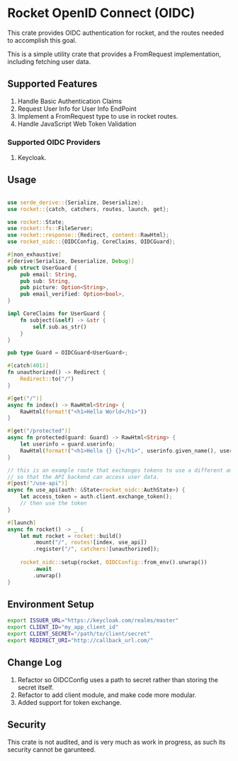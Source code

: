 # Rocket OpenID Connect (OIDC)
This crate provides OIDC authentication for rocket, and the routes needed to accomplish this goal.

This is a simple utility crate that provides a FromRequest implementation, including fetching user data.

## Supported Features
1. Handle Basic Authentication Claims
2. Request User Info for User Info EndPoint
3. Implement a FromRequest type to use in rocket routes.
4. Handle JavaScript Web Token Validation

### Supported OIDC Providers
1. Keycloak.

## Usage

```rust

use serde_derive::{Serialize, Deserialize};
use rocket::{catch, catchers, routes, launch, get};

use rocket::State;
use rocket::fs::FileServer;
use rocket::response::{Redirect, content::RawHtml};
use rocket_oidc::{OIDCConfig, CoreClaims, OIDCGuard};

#[non_exhaustive]
#[derive(Serialize, Deserialize, Debug)]
pub struct UserGuard {
    pub email: String,
    pub sub: String,
    pub picture: Option<String>,
    pub email_verified: Option<bool>,
}

impl CoreClaims for UserGuard {
    fn subject(&self) -> &str {
        self.sub.as_str()
    }
}

pub type Guard = OIDCGuard<UserGuard>;

#[catch(401)]
fn unauthorized() -> Redirect {
    Redirect::to("/")
}

#[get("/")]
async fn index() -> RawHtml<String> {
    RawHtml(format!("<h1>Hello World</h1>"))
}

#[get("/protected")]
async fn protected(guard: Guard) -> RawHtml<String> {
    let userinfo = guard.userinfo;
    RawHtml(format!("<h1>Hello {} {}</h1>", userinfo.given_name(), userinfo.family_name()))
}

// this is an example route that exchanges tokens to use a different audiance
// so that the API backend can access user data.
#[post("/use-api")]
async fn use_api(auth: &State<rocket_oidc::AuthState>) {
    let access_token = auth.client.exchange_token();
    // then use the token
}

#[launch]
async fn rocket() -> _ {
    let mut rocket = rocket::build()
        .mount("/", routes![index, use_api])
        .register("/", catchers![unauthorized]);
        
    rocket_oidc::setup(rocket, OIDCConfig::from_env().unwrap())
        .await
        .unwrap()
}
```

## Environment Setup

```sh
export ISSUER_URL="https://keycloak.com/realms/master" 
export CLIENT_ID="my_app_client_id"
export CLIENT_SECRET="/path/to/client/secret"
export REDIRECT_URI="http://callback_url.com/"
```

## Change Log
1. Refactor so OIDCConfig uses a path to secret rather than storing the secret itself.
2. Refactor to add client module, and make code more modular.
3. Added support for token exchange.

## Security
This crate is not audited, and is very much as work in progress, as such its security cannot be garunteed.